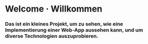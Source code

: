 # Welcome · Willkommen
### Das ist ein kleines Projekt, um zu sehen, wie eine Implementierung einer Web-App aussehen kann, und um diverse Technologien auszuprobieren.

